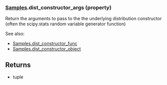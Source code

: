 ### [Samples](Samples.md).dist_constructor_args (property)




Return the arguments to pass to the the underlying distribution
constructor (often the scipy.stats random variable generator function)

See also:

* [Samples.dist_constructor_func](Samples.dist_constructor_func.md)
* [Samples.dist_constructor_object](Samples.dist_constructor_object.md)

Returns
-------
* tuple

